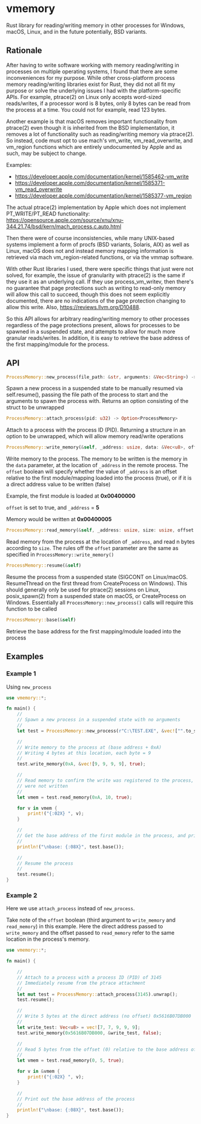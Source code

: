# vmemory

Rust library for reading/writing memory in other processes for Windows, macOS, Linux, and in the future potentially, BSD variants.

## Rationale

After having to write software working with memory reading/writing in processes on multiple operating systems, I found that there are some inconveniences for my purpose. While other cross-platform process memory reading/writing libraries exist for Rust, they did not all fit my purpose or solve the underlying issues I had with the platform-specific APIs. For example, ptrace(2) on Linux only accepts word-sized reads/writes, if a processor word is 8 bytes, only 8 bytes can be read from the process at a time. You could not for example, read 123 bytes.

Another example is that macOS removes important functionality from ptrace(2) even though it is inherited from the BSD implementation, it removes a lot of functionality such as reading/writing memory via ptrace(2). So instead, code must opt to use mach's vm_write, vm_read_overwrite, and vm_region functions which are entirely undocumented by Apple and as such, may be subject to change.

Examples:
* https://developer.apple.com/documentation/kernel/1585462-vm_write
* https://developer.apple.com/documentation/kernel/1585371-vm_read_overwrite
* https://developer.apple.com/documentation/kernel/1585377-vm_region

The actual ptrace(2) implementation by Apple which does not implement PT_WRITE/PT_READ functionality: https://opensource.apple.com/source/xnu/xnu-344.21.74/bsd/kern/mach_process.c.auto.html

Then there were of course inconsistencies, while many UNIX-based systems implement a form of procfs (BSD variants, Solaris, AIX) as well as Linux, macOS does not and instead memory mapping information is retrieved via mach vm_region-related functions, or via the vmmap software.

With other Rust libraries I used, there were specific things that just were not solved, for example, the issue of granularity with ptrace(2) is the same if they use it as an underlying call. If they use process_vm_writev, then there's no guarantee that page protections such as writing to read-only memory will allow this call to succeed, though this does not seem explicitly documented, there are no indications of the page protection changing to allow this write. Also, https://reviews.llvm.org/D10488.

So this API allows for arbitrary reading/writing memory to other processes regardless of the page protections present, allows for processes to be spawned in a suspended state, and attempts to allow for much more granular reads/writes. In addition, it is easy to retrieve the base address of the first mapping/module for the process.

## API

```Rust
ProcessMemory::new_process(file_path: &str, arguments: &Vec<String>) -> Option<ProcessMemory>
```

Spawn a new process in a suspended state to be manually resumed via self.resume(), passing the file path of the process to start
and the arguments to spawn the process with. Returns an option consisting of the struct to be unwrapped

```Rust
ProcessMemory::attach_process(pid: u32) -> Option<ProcessMemory>
```

Attach to a process with the process ID (PID). Returning a structure in an option to be unwrapped, which will allow
memory read/write operations

```Rust
ProcessMemory::write_memory(&self, _address: usize, data: &Vec<u8>, offset: bool)
```

Write memory to the process. The memory to be written is the memory in the `data` parameter, at the location of `_address` in the remote process. The `offset` boolean will specify whether the value of `_address` is an offset relative to the first module/mapping loaded into the process (true), or if it is a direct address value to be written (false)

Example, the first module is loaded at **0x00400000**

`offset` is set to true, and `_address` = **5**

Memory would be written at **0x00400005**

```Rust
ProcessMemory::read_memory(&self, _address: usize, size: usize, offset: bool) -> Vec<u8>
```

Read memory from the process at the location of `_address`, and read n bytes according to `size`. The rules off the `offset` parameter are the same as specified in
`ProcessMemory::write_memory()`

```Rust
ProcessMemory::resume(&self)
```

Resume the process from a suspended state (SIGCONT on Linux/macOS. ResumeThread on the first thread from CreateProcess on Windows). This should generally only be used for ptrace(2) sessions on Linux, posix_spawn(2) from a suspended state on macOS, or CreateProcess on Windows. Essentially all `ProcessMemory::new_process()` calls will require this function to be called

```Rust
ProcessMemory::base(&self)
```

Retrieve the base address for the first mapping/module loaded into the process

## Examples

### Example 1

Using `new_process`

```Rust
use vmemory::*;

fn main() {
    //
    // Spawn a new process in a suspended state with no arguments
    //
    let test = ProcessMemory::new_process(r"C:\TEST.EXE", &vec!["".to_string()]).unwrap();

    //
    // Write memory to the process at (base address + 0xA)
    // Writing 4 bytes at this location, each byte = 9
    //
    test.write_memory(0xA, &vec![9, 9, 9, 9], true);

    //
    // Read memory to confirm the write was registered to the process, as well as a few additional bytes that
    // were not written
    //
    let vmem = test.read_memory(0xA, 10, true);

    for v in vmem {
        print!("{:02X} ", v);
    }

    //
    // Get the base address of the first module in the process, and print it out
    //
    println!("\nbase: {:08X}", test.base());

    //
    // Resume the process
    //
    test.resume();
}
```
### Example 2

Here we use `attach_process` instead of `new_process`.

Take note of the `offset` boolean (third argument to `write_memory` and `read_memory`) in this example. Here the direct address passed to `write_memory` and the offset passed to `read_memory` refer to the same location in the process's memory.

```Rust
use vmemory::*;

fn main() {

    //
    // Attach to a process with a process ID (PID) of 3145
    // Immediately resume from the ptrace attachment
    //
    let mut test = ProcessMemory::attach_process(3145).unwrap();
    test.resume();

    //
    // Write 5 bytes at the direct address (no offset) 0x5616B07DB000
    //
    let write_test: Vec<u8> = vec![7, 7, 9, 9, 9];
    test.write_memory(0x5616B07DB000, &write_test, false);

    //
    // Read 5 bytes from the offset (0) relative to the base address of the first mapping/module in the process
    //
    let vmem = test.read_memory(0, 5, true);

    for v in &vmem {
        print!("{:02X} ", v);
    }

    //
    // Print out the base address of the process
    //
    println!("\nbase: {:08X}", test.base());
}
```
